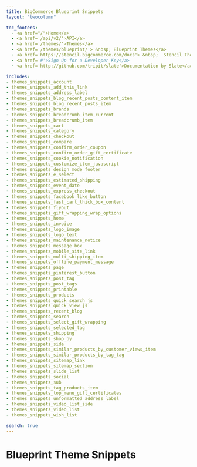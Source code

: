 ```yaml
---
title: BigCommerce Blueprint Snippets
layout: "twocolumn"

toc_footers:
  - <a href="/">Home</a>
  - <a href='/api/v2/'>API</a>
  - <a href='/themes/'>Themes</a>
  - <a href='/themes/blueprint/'> &nbsp; Blueprint Themes</a>
  - <a href='https://stencil.bigcommerce.com/docs'> &nbsp;  Stencil Themes</a>
  - <a href='#'>Sign Up for a Developer Key</a>
  - <a href='http://github.com/tripit/slate'>Documentation by Slate</a>

includes:
- themes_snippets_account
- themes_snippets_add_this_link
- themes_snippets_address_label
- themes_snippets_blog_recent_posts_content_item
- themes_snippets_blog_recent_posts_item
- themes_snippets_brands
- themes_snippets_breadcrumb_item_current
- themes_snippets_breadcrumb_item
- themes_snippets_cart
- themes_snippets_category
- themes_snippets_checkout
- themes_snippets_compare
- themes_snippets_confirm_order_coupon
- themes_snippets_confirm_order_gift_certificate
- themes_snippets_cookie_notification
- themes_snippets_customize_item_javascript
- themes_snippets_design_mode_footer
- themes_snippets_e_select
- themes_snippets_estimated_shipping
- themes_snippets_event_date
- themes_snippets_express_checkout
- themes_snippets_facebook_like_button
- themes_snippets_fast_cart_thick_box_content
- themes_snippets_flyout
- themes_snippets_gift_wrapping_wrap_options
- themes_snippets_home
- themes_snippets_invoice
- themes_snippets_logo_image
- themes_snippets_logo_text
- themes_snippets_maintenance_notice
- themes_snippets_message_box
- themes_snippets_mobile_site_link
- themes_snippets_multi_shipping_item
- themes_snippets_offline_payment_message
- themes_snippets_page
- themes_snippets_pinterest_button
- themes_snippets_post_tag
- themes_snippets_post_tags
- themes_snippets_printable
- themes_snippets_products
- themes_snippets_quick_search_js
- themes_snippets_quick_view_js
- themes_snippets_recent_blog
- themes_snippets_search
- themes_snippets_select_gift_wrapping
- themes_snippets_selected_tag
- themes_snippets_shipping
- themes_snippets_shop_by
- themes_snippets_side
- themes_snippets_similar_products_by_customer_views_item
- themes_snippets_similar_products_by_tag_tag
- themes_snippets_sitemap_link
- themes_snippets_sitemap_section
- themes_snippets_slide_list
- themes_snippets_social
- themes_snippets_sub
- themes_snippets_tag_products_item
- themes_snippets_top_menu_gift_certificates
- themes_snippets_unformatted_address_label
- themes_snippets_video_list_side
- themes_snippets_video_list
- themes_snippets_wish_list

search: true
---
```


# Blueprint Theme Snippets
